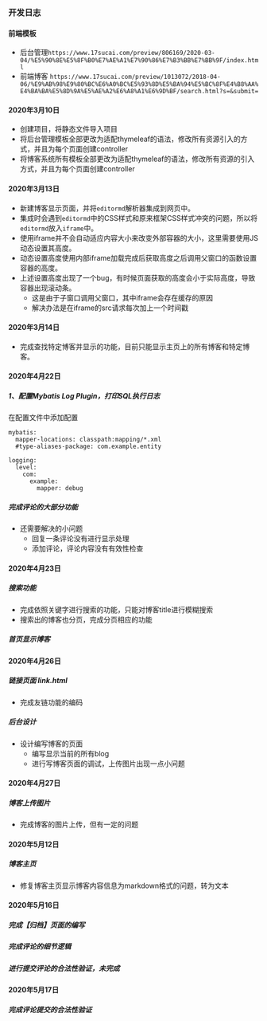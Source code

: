 ### 开发日志

#### 前端模板
* 后台管理`https://www.17sucai.com/preview/806169/2020-03-04/%E5%90%8E%E5%8F%B0%E7%AE%A1%E7%90%86%E7%B3%BB%E7%BB%9F/index.html`
* 前端博客 `https://www.17sucai.com/preview/1013072/2018-04-06/%E9%AB%98%E9%80%BC%E6%A0%BC%E5%93%8D%E5%BA%94%E5%BC%8F%E4%B8%AA%E4%BA%BA%E5%8D%9A%E5%AE%A2%E6%A8%A1%E6%9D%BF/search.html?s=&submit=`
#### 2020年3月10日
* 创建项目，将静态文件导入项目
* 将后台管理模板全部更改为适配thymeleaf的语法，修改所有资源引入的方式，并且为每个页面创建controller
* 将博客系统所有模板全部更改为适配thymeleaf的语法，修改所有资源的引入方式，并且为每个页面创建controller

#### 2020年3月13日
* 新建博客显示页面，并将`editormd`解析器集成到网页中。
* 集成时会遇到`editormd`中的CSS样式和原来框架CSS样式冲突的问题，所以将`editormd`放入`iframe`中。
* 使用iframe并不会自动适应内容大小来改变外部容器的大小，这里需要使用JS动态设置其高度。
* 动态设置高度使用内部iframe加载完成后获取高度之后调用父窗口的函数设置容器的高度。
* 上述设置高度出现了一个bug，有时候页面获取的高度会小于实际高度，导致容器出现滚动条。
    + 这是由于子窗口调用父窗口，其中iframe会存在缓存的原因
    + 解决办法是在iframe的src请求每次加上一个时间戳
    
#### 2020年3月14日
* 完成查找特定博客并显示的功能，目前只能显示主页上的所有博客和特定博客。


#### 2020年4月22日
##### 1、配置Mybatis Log Plugin，打印SQL执行日志
在配置文件中添加配置
```$xslt
mybatis:
  mapper-locations: classpath:mapping/*.xml
  #type-aliases-package: com.example.entity

logging:
  level:
    com:
      example:
        mapper: debug
```
##### 完成评论的大部分功能
* 还需要解决的小问题
    + 回复一条评论没有进行显示处理
    + 添加评论，评论内容没有有效性检查
    
#### 2020年4月23日
##### 搜索功能
* 完成依照关键字进行搜索的功能，只能对博客title进行模糊搜索
* 搜索出的博客也分页，完成分页相应的功能

##### 首页显示博客


#### 2020年4月26日
##### 链接页面  link.html
* 完成友链功能的编码

##### 后台设计
* 设计编写博客的页面
    * 编写显示当前的所有blog
    * 进行写博客页面的调试，上传图片出现一点小问题

#### 2020年4月27日
##### 博客上传图片
* 完成博客的图片上传，但有一定的问题


#### 2020年5月12日
##### 博客主页
* 修复博客主页显示博客内容信息为markdown格式的问题，转为文本



#### 2020年5月16日
##### 完成【归档】页面的编写
##### 完成评论的细节逻辑
##### 进行提交评论的合法性验证，未完成

#### 2020年5月17日
##### 完成评论提交的合法性验证
